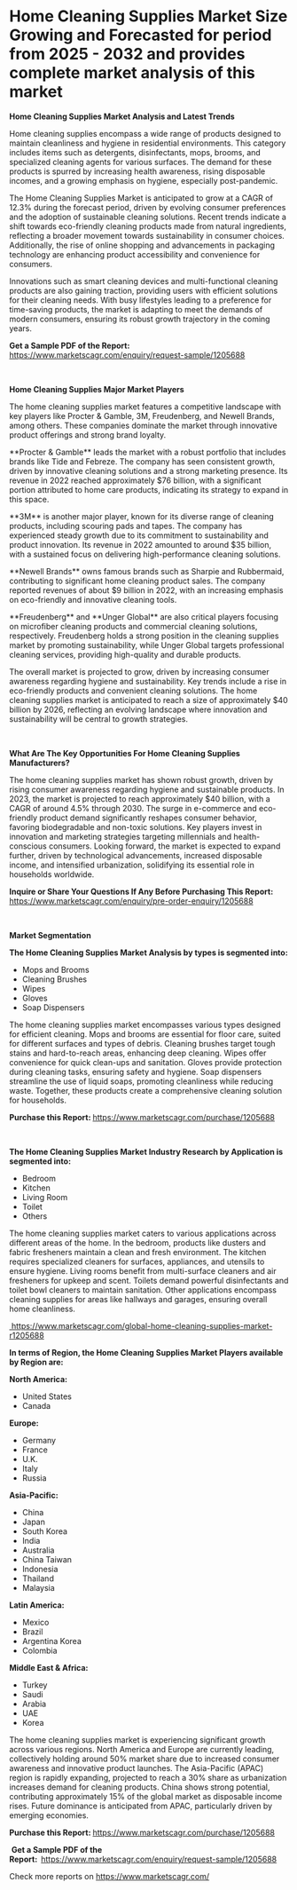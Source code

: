 <p><h1>Home Cleaning Supplies Market Size Growing and Forecasted for period from 2025 - 2032 and provides complete market analysis of this market</h1></p><p><strong>Home Cleaning Supplies Market Analysis and Latest Trends</strong></p>
<p><p>Home cleaning supplies encompass a wide range of products designed to maintain cleanliness and hygiene in residential environments. This category includes items such as detergents, disinfectants, mops, brooms, and specialized cleaning agents for various surfaces. The demand for these products is spurred by increasing health awareness, rising disposable incomes, and a growing emphasis on hygiene, especially post-pandemic.</p><p>The Home Cleaning Supplies Market is anticipated to grow at a CAGR of 12.3% during the forecast period, driven by evolving consumer preferences and the adoption of sustainable cleaning solutions. Recent trends indicate a shift towards eco-friendly cleaning products made from natural ingredients, reflecting a broader movement towards sustainability in consumer choices. Additionally, the rise of online shopping and advancements in packaging technology are enhancing product accessibility and convenience for consumers.</p><p>Innovations such as smart cleaning devices and multi-functional cleaning products are also gaining traction, providing users with efficient solutions for their cleaning needs. With busy lifestyles leading to a preference for time-saving products, the market is adapting to meet the demands of modern consumers, ensuring its robust growth trajectory in the coming years.</p></p>
<p><strong>Get a Sample PDF of the Report:&nbsp;</strong> <a href="https://www.marketscagr.com/enquiry/request-sample/1205688?utm_campaign=1944&utm_medium=2&utm_source=Github&utm_content=ia&utm_term=07022025&utm_id=home-cleaning-supplies">https://www.marketscagr.com/enquiry/request-sample/1205688</a></p>
<p>&nbsp;</p>
<p><strong>Home Cleaning Supplies Major Market Players</strong></p>
<p><p>The home cleaning supplies market features a competitive landscape with key players like Procter & Gamble, 3M, Freudenberg, and Newell Brands, among others. These companies dominate the market through innovative product offerings and strong brand loyalty.</p><p>**Procter & Gamble** leads the market with a robust portfolio that includes brands like Tide and Febreze. The company has seen consistent growth, driven by innovative cleaning solutions and a strong marketing presence. Its revenue in 2022 reached approximately $76 billion, with a significant portion attributed to home care products, indicating its strategy to expand in this space.</p><p>**3M** is another major player, known for its diverse range of cleaning products, including scouring pads and tapes. The company has experienced steady growth due to its commitment to sustainability and product innovation. Its revenue in 2022 amounted to around $35 billion, with a sustained focus on delivering high-performance cleaning solutions.</p><p>**Newell Brands** owns famous brands such as Sharpie and Rubbermaid, contributing to significant home cleaning product sales. The company reported revenues of about $9 billion in 2022, with an increasing emphasis on eco-friendly and innovative cleaning tools.</p><p>**Freudenberg** and **Unger Global** are also critical players focusing on microfiber cleaning products and commercial cleaning solutions, respectively. Freudenberg holds a strong position in the cleaning supplies market by promoting sustainability, while Unger Global targets professional cleaning services, providing high-quality and durable products.</p><p>The overall market is projected to grow, driven by increasing consumer awareness regarding hygiene and sustainability. Key trends include a rise in eco-friendly products and convenient cleaning solutions. The home cleaning supplies market is anticipated to reach a size of approximately $40 billion by 2026, reflecting an evolving landscape where innovation and sustainability will be central to growth strategies.</p></p>
<p>&nbsp;</p>
<p><strong>What Are The Key Opportunities For Home Cleaning Supplies Manufacturers?</strong></p>
<p><p>The home cleaning supplies market has shown robust growth, driven by rising consumer awareness regarding hygiene and sustainable products. In 2023, the market is projected to reach approximately $40 billion, with a CAGR of around 4.5% through 2030. The surge in e-commerce and eco-friendly product demand significantly reshapes consumer behavior, favoring biodegradable and non-toxic solutions. Key players invest in innovation and marketing strategies targeting millennials and health-conscious consumers. Looking forward, the market is expected to expand further, driven by technological advancements, increased disposable income, and intensified urbanization, solidifying its essential role in households worldwide.</p></p>
<p><strong>Inquire or Share Your Questions If Any Before Purchasing This Report:</strong> <a href="https://www.marketscagr.com/enquiry/pre-order-enquiry/1205688?utm_campaign=1944&utm_medium=2&utm_source=Github&utm_content=ia&utm_term=07022025&utm_id=home-cleaning-supplies">https://www.marketscagr.com/enquiry/pre-order-enquiry/1205688</a></p>
<p>&nbsp;</p>
<p><strong>Market Segmentation</strong></p>
<p><strong>The Home Cleaning Supplies Market Analysis by types is segmented into:</strong></p>
<p><ul><li>Mops and Brooms</li><li>Cleaning Brushes</li><li>Wipes</li><li>Gloves</li><li>Soap Dispensers</li></ul></p>
<p><p>The home cleaning supplies market encompasses various types designed for efficient cleaning. Mops and brooms are essential for floor care, suited for different surfaces and types of debris. Cleaning brushes target tough stains and hard-to-reach areas, enhancing deep cleaning. Wipes offer convenience for quick clean-ups and sanitation. Gloves provide protection during cleaning tasks, ensuring safety and hygiene. Soap dispensers streamline the use of liquid soaps, promoting cleanliness while reducing waste. Together, these products create a comprehensive cleaning solution for households.</p></p>
<p><strong>Purchase this Report:&nbsp;</strong><a href="https://www.marketscagr.com/purchase/1205688?utm_campaign=1944&utm_medium=2&utm_source=Github&utm_content=ia&utm_term=07022025&utm_id=home-cleaning-supplies">https://www.marketscagr.com/purchase/1205688</a></p>
<p>&nbsp;</p>
<p><strong>The Home Cleaning Supplies Market Industry Research by Application is segmented into:</strong></p>
<p><ul><li>Bedroom</li><li>Kitchen</li><li>Living Room</li><li>Toilet</li><li>Others</li></ul></p>
<p><p>The home cleaning supplies market caters to various applications across different areas of the home. In the bedroom, products like dusters and fabric fresheners maintain a clean and fresh environment. The kitchen requires specialized cleaners for surfaces, appliances, and utensils to ensure hygiene. Living rooms benefit from multi-surface cleaners and air fresheners for upkeep and scent. Toilets demand powerful disinfectants and toilet bowl cleaners to maintain sanitation. Other applications encompass cleaning supplies for areas like hallways and garages, ensuring overall home cleanliness.</p></p>
<p><a href="https://www.marketscagr.com/global-home-cleaning-supplies-market-r1205688?utm_campaign=1944&utm_medium=2&utm_source=Github&utm_content=ia&utm_term=07022025&utm_id=home-cleaning-supplies">&nbsp;https://www.marketscagr.com/global-home-cleaning-supplies-market-r1205688</a></p>
<p><strong>In terms of Region, the Home Cleaning Supplies Market Players available by Region are:</strong></p>
<p>
    <p> <strong> North America: </strong>
        <ul>
            <li>United States</li>
            <li>Canada</li>
        </ul>
        </p> 
    <p> <strong> Europe: </strong>
        <ul>
            <li>Germany</li>
            <li>France</li>
            <li>U.K.</li>
            <li>Italy</li>
            <li>Russia</li>
        </ul>
        </p> 
    <p> <strong> Asia-Pacific: </strong>
        <ul>
            <li>China</li>
            <li>Japan</li>
            <li>South Korea</li>
            <li>India</li>
            <li>Australia</li>
            <li>China Taiwan</li>
            <li>Indonesia</li>
            <li>Thailand</li>
            <li>Malaysia</li>
        </ul>
        </p> 
    <p> <strong> Latin America: </strong>
        <ul>
            <li>Mexico</li>
            <li>Brazil</li>
            <li>Argentina Korea</li>
            <li>Colombia</li>
        </ul>
        </p> 
    <p> <strong> Middle East & Africa: </strong>
        <ul>
            <li>Turkey</li>
            <li>Saudi</li>
            <li>Arabia</li>
            <li>UAE</li>
            <li>Korea</li>
        </ul>
    </p>
    </p>
<p><p>The home cleaning supplies market is experiencing significant growth across various regions. North America and Europe are currently leading, collectively holding around 50% market share due to increased consumer awareness and innovative product launches. The Asia-Pacific (APAC) region is rapidly expanding, projected to reach a 30% share as urbanization increases demand for cleaning products. China shows strong potential, contributing approximately 15% of the global market as disposable income rises. Future dominance is anticipated from APAC, particularly driven by emerging economies.</p></p>
<p><strong>Purchase this Report: </strong><a href="https://www.marketscagr.com/purchase/1205688?utm_campaign=1944&utm_medium=2&utm_source=Github&utm_content=ia&utm_term=07022025&utm_id=home-cleaning-supplies">https://www.marketscagr.com/purchase/1205688</a></p>
<p>&nbsp;<strong>Get a Sample PDF of the Report:&nbsp;&nbsp;</strong><a href="https://www.marketscagr.com/enquiry/request-sample/1205688?utm_campaign=1944&utm_medium=2&utm_source=Github&utm_content=ia&utm_term=07022025&utm_id=home-cleaning-supplies">https://www.marketscagr.com/enquiry/request-sample/1205688</a></p>
<p><strong></strong></p>
<p>Check more reports on <a href="https://www.marketscagr.com/?utm_campaign=1944&utm_medium=2&utm_source=Github&utm_content=ia&utm_term=07022025&utm_id=home-cleaning-supplies">https://www.marketscagr.com/</a></p>
